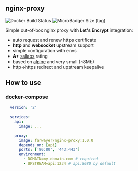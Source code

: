 ## nginx-proxy

![Docker Build Status](https://img.shields.io/docker/build/farwayer/nginx-proxy.svg)
![MicroBadger Size (tag)](https://img.shields.io/microbadger/image-size/_/farwayer/nginx-proxy.svg)

Simple out-of-box nginx proxy with **Let's Encrypt** integration:

- auto request and renew https certificate
- **http** and **websocket** upstream support
- simple configuration with envs
- **A+** [ssllabs](https://www.ssllabs.com/ssltest/) rating
- based on [alpine](https://alpinelinux.org/) and very small (~8Mb)
- http->https redirect and upstream keepalive

## How to use

### docker-compose

```yaml
  version: '2'
  
  services:
    api:
      image: ... 
  
    proxy:
      image: farwayer/nginx-proxy:1.0.0
      depends_on: [api]
      ports: ['80:80', '443:443']
      environment:
        - DOMAIN=my-domain.com # required
        - UPSTREAM=api:1234 # api:8080 by default 
```
